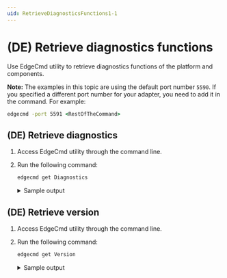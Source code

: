 ```yaml
---
uid: RetrieveDiagnosticsFunctions1-1
---
```


# (DE) Retrieve diagnostics functions

Use EdgeCmd utility to retrieve diagnostics functions of the platform and components.

**Note:** The examples in this topic are using the default port number `5590`. If you specified a different port number for your adapter, you need to add it in the command. For example:

```cmd
edgecmd -port 5591 <RestOfTheCommand>
```

## (DE) Retrieve diagnostics

1. Access EdgeCmd utility through the command line.
2. Run the following command:

    ```cmd
    edgecmd get Diagnostics
    ```

    <details>
    <summary>Sample output</summary>
    <pre>

        {
            "timestamp": "2020-07-15T18:27:59.4804167Z",
            "processIdentifier": 5744,
            "startTime": "2020-07-20T21:26:45.9662964Z",
            "workingSet": 41.90625,
            "totalProcessorTime": 137.578125,
            "totalUserProcessorTime": 73.53125,
            "totalPrivilegedProcessorTime": 64.046875,
            "threadCount": 23,
            "handleCount": 628,
            "managedMemorySize": 8.916587829589844,
            "privateMemorySize": 49.54296875,
            "peakPagedMemorySize": 57.21484375,
            "storageTotalSize": 486699.0859375,
            "storageFreeSpace": 365912.98828125
        }

    </pre>
    </details>

## (DE) Retrieve version

1. Access EdgeCmd utility through the command line.
2. Run the following command:

    ```cmd
    edgecmd get Version
    ```

    <details>
    <summary>Sample output</summary>
    <pre>

        {
            "Application Version": "1.1.0.234",
            ".Net Core Version": ".NET Core 3.1.5",
            "Operating System": "Microsoft Windows 10.0.18363"
        }

    </pre>
    </details>
